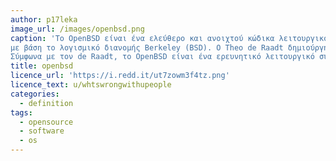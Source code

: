 ```yaml
---
author: p17leka
image_url: /images/openbsd.png
caption: 'Το OpenBSD είναι ένα ελεύθερο και ανοιχτού κώδικα λειτουργικό σύστημα που βασίζεται στο Unix
με βάση το λογισμικό διανομής Berkeley (BSD). Ο Theo de Raadt δημιούργησε το OpenBSD το 1995 χάρη στο NetBSD.
Σύμφωνα με τον de Raadt, το OpenBSD είναι ένα ερευνητικό λειτουργικό σύστημα για την ανάπτυξη μετριασμών ασφαλείας.'
title: openbsd
licence_url: 'https://i.redd.it/ut7zowm3f4tz.png'
licence_text: u/whtswrongwithupeople
categories:
  - definition
tags:
  - opensource
  - software
  - os
---
```

